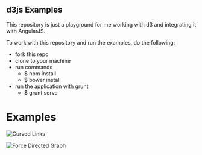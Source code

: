 ## d3js Examples

This repository is just a playground for me working with d3 and integrating it with AngularJS.

To work with this repository and run the examples, do the following:

* fork this repo
* clone to your machine
* run commands
    * $ npm install
    * $ bower install
* run the application with grunt
    * $ grunt serve

# Examples

![Curved Links](https://raw2.github.com/DeanPoulin/d3js-examples/master/docs/images/curved-links.png)

![Force Directed Graph](https://raw2.github.com/DeanPoulin/d3js-examples/master/docs/images/force-directed-graph.png)